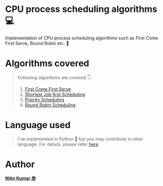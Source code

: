 # CPU process scheduling algorithms 💻
Implementation of CPU process scheduling algorithms such as First Come First Serve, Round Robin etc. 🔁

# Algorithms covered

> Following algorithms are covered 👇:
> 1. [First Come First Serve]()
> 2. [Shortest Job first Scheduling]()
> 3. [Priority Scheduling]()
> 4. [Round Robin Scheduling]()

# Language used

> I've implemented in Python 🐍 but you may contribute in other language. For details, please refer [here]().

# Author

**[Nitin Kumar 😎](https://www.linkedin.com/in/nitin30kumar/)** 
